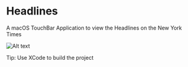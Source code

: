 # Headlines
A macOS TouchBar Application to view the Headlines on the New York Times

![Alt text](img/sample?raw=true "Headlines")

Tip: Use XCode to build the project
